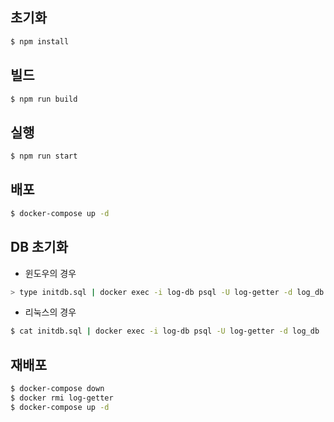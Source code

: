 ## 초기화

```bash
$ npm install
```

## 빌드

```bash
$ npm run build
```

## 실행

```bash
$ npm run start
```

## 배포

```bash
$ docker-compose up -d
```

## DB 초기화

* 윈도우의 경우
```bash
> type initdb.sql | docker exec -i log-db psql -U log-getter -d log_db
```

* 리눅스의 경우
```bash
$ cat initdb.sql | docker exec -i log-db psql -U log-getter -d log_db
```

## 재배포

```bash
$ docker-compose down
$ docker rmi log-getter
$ docker-compose up -d
```
